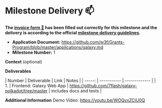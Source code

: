 # Milestone Delivery :mailbox:

**The [invoice form :pencil:](https://docs.google.com/forms/d/e/1FAIpQLSfmNYaoCgrxyhzgoKQ0ynQvnNRoTmgApz9NrMp-hd8mhIiO0A/viewform) has been filled out correctly for this milestone and the delivery is according to the official [milestone delivery guidelines](https://github.com/w3f/Grants-Program/blob/master/docs/Support%20Docs/milestone-deliverables-guidelines.md).**  

* **Application Document:** https://github.com/w3f/Grants-Program/blob/master/applications/galaxy.md
* **Milestone Number:** 1

**Context** (optional)

**Deliverables**

| Number | Deliverable | Link | Notes |
| -----: | ----------- | ------------- |
| 1. | Frontend: Galaxy Web App | https://github.com/7flash/galaxy-polkadot/tree/master | includes docs and tests |

**Additional Information**
Demo Video: https://youtu.be/WOQvxZCiU0Q
